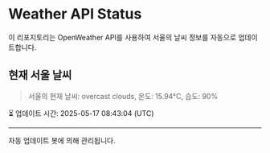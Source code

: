 
# Weather API Status

이 리포지토리는 OpenWeather API를 사용하여 서울의 날씨 정보를 자동으로 업데이트합니다.

## 현재 서울 날씨
> 서울의 현재 날씨: overcast clouds, 온도: 15.94°C, 습도: 90%

⏳ 업데이트 시간: 2025-05-17 08:43:04 (UTC)

---
자동 업데이트 봇에 의해 관리됩니다.
